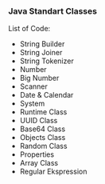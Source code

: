 ### Java Standart Classes

List of Code:

* String Builder
* String Joiner
* String Tokenizer
* Number
* Big Number
* Scanner
* Date & Calendar
* System
* Runtime Class
* UUID Class
* Base64 Class
* Objects Class
* Random Class
* Properties
* Array Class
* Regular Ekspression
